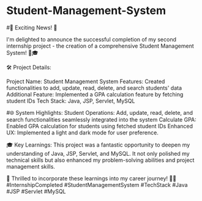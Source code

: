 # Student-Management-System
#🚀 Exciting News! 🚀

I'm delighted to announce the successful completion of my second internship project - the creation of a comprehensive Student Management System! 🌟🎓

🛠️ Project Details:

Project Name: Student Management System
Features: Created functionalities to add, update, read, delete, and search students' data
Additional Feature: Implemented a GPA calculation feature by fetching student IDs
Tech Stack: Java, JSP, Servlet, MySQL

#🌐 System Highlights:
Student Operations: Add, update, read, delete, and search functionalities seamlessly integrated into the system
Calculate GPA: Enabled GPA calculation for students using fetched student IDs
Enhanced UX: Implemented a light and dark mode for user preference.

🎓 Key Learnings: This project was a fantastic opportunity to deepen my understanding of Java, JSP, Servlet, and MySQL. It not only polished my technical skills but also enhanced my problem-solving abilities and project management skills.

🚀 Thrilled to incorporate these learnings into my career journey! 🌟💼 #InternshipCompleted #StudentManagementSystem #TechStack #Java #JSP #Servlet #MySQL
